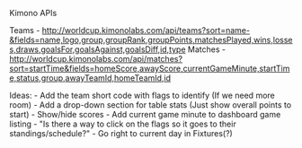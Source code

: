 

Kimono APIs

Teams - http://worldcup.kimonolabs.com/api/teams?sort=name-&fields=name,logo,group,groupRank,groupPoints,matchesPlayed,wins,losses,draws,goalsFor,goalsAgainst,goalsDiff,id,type
Matches - http://worldcup.kimonolabs.com/api/matches?sort=startTime&fields=homeScore,awayScore,currentGameMinute,startTime,status,group,awayTeamId,homeTeamId,id

Ideas:
    - Add the team short code with flags to identify (If we need more room)
    - Add a drop-down section for table stats (Just show overall points to start)
    - Show/hide scores
    - Add current game minute to dashboard game listing
    - "Is there a way to click on the flags so it goes to their standings/schedule?"
    - Go right to current day in Fixtures(?)
